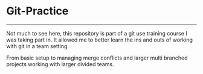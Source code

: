 # Git-Practice

___
Not much to see here, this repository is part of a git use training course I was taking part in.
It allowed me to better learn the ins and outs of working with git in a team setting.

From basic setup to managing merge conflicts and larger multi branched projects working with larger divided teams.

